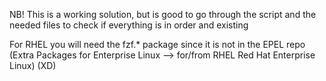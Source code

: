 NB! This is a working solution, but is good to go through the script and the
needed files to check if everything is in order and existing

For RHEL you will need the fzf.\* package since it is not in the EPEL repo
(Extra Packages for Enterprise Linux --> for/from RHEL Red Hat Enterprise Linux) (XD)
